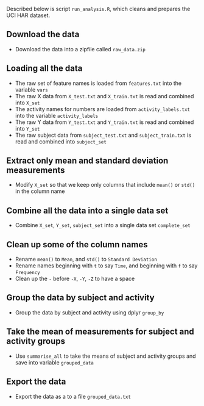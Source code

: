 Described below is script `run_analysis.R`, which cleans and prepares the UCI HAR dataset.

## Download the data

* Download the data into a zipfile called `raw_data.zip`

## Loading all the data

* The raw set of feature names is loaded from `features.txt` into the variable `vars`
* The raw X data from `X_test.txt` and `X_train.txt` is read and combined into `X_set`
* The activity names for numbers are loaded from `activity_labels.txt` into the variable `activity_labels`
* The raw Y data from `Y_test.txt` and `Y_train.txt` is read and combined into `Y_set`
* The raw subject data from `subject_test.txt` and `subject_train.txt` is read and combined into `subject_set`

## Extract only mean and standard deviation measurements

* Modify `X_set` so that we keep only columns that include `mean()` or `std()` in the column name

## Combine all the data into a single data set

* Combine `X_set`, `Y_set`, `subject_set` into a single data set `complete_set`

## Clean up some of the column names

* Rename `mean()` to `Mean`, and `std()` to `Standard Deviation`
* Rename names beginning with `t` to say `Time`, and beginning with `f` to say `Frequency`
* Clean up the `-` before `-X`, `-Y`, `-Z` to have a space

## Group the data by subject and activity

* Group the data by subject and activity using dplyr `group_by`

## Take the mean of measurements for subject and activity groups

* Use `summarise_all` to take the means of subject and activity groups and save into variable `grouped_data`

## Export the data

* Export the data as a to a file `grouped_data.txt`